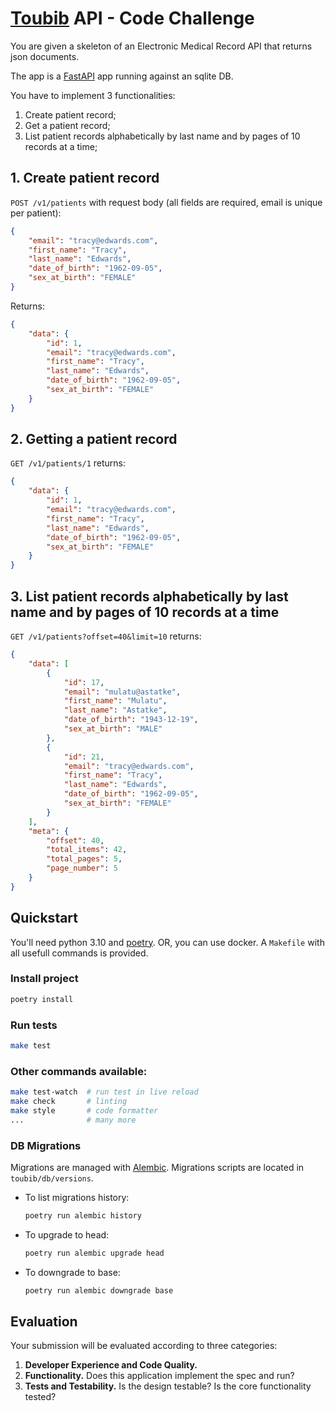 # [Toubib](https://en.wiktionary.org/wiki/toubib) API - Code Challenge

You are given a skeleton of an Electronic Medical Record API that returns json documents.

The app is a [FastAPI](https://fastapi.tiangolo.com/) app running against an sqlite DB.

You have to implement 3 functionalities:

1. Create patient record;
2. Get a patient record;
3. List patient records alphabetically by last name and by pages of 10 records at a time;

## 1. Create patient record

`POST /v1/patients` with request body (all fields are required, email is unique per
patient):

```json
{
    "email": "tracy@edwards.com",
    "first_name": "Tracy",
    "last_name": "Edwards",
    "date_of_birth": "1962-09-05",
    "sex_at_birth": "FEMALE"
}

```

Returns:

```json
{
    "data": {
        "id": 1,
        "email": "tracy@edwards.com",
        "first_name": "Tracy",
        "last_name": "Edwards",
        "date_of_birth": "1962-09-05",
        "sex_at_birth": "FEMALE"
    }
}
```

## 2. Getting a patient record

`GET /v1/patients/1` returns:

```json
{
    "data": {
        "id": 1,
        "email": "tracy@edwards.com",
        "first_name": "Tracy",
        "last_name": "Edwards",
        "date_of_birth": "1962-09-05",
        "sex_at_birth": "FEMALE"
    }
}
```

## 3. List patient records alphabetically by last name and by pages of 10 records at a time

`GET /v1/patients?offset=40&limit=10` returns:

```json
{
    "data": [
        {
            "id": 17,
            "email": "mulatu@astatke",
            "first_name": "Mulatu",
            "last_name": "Astatke",
            "date_of_birth": "1943-12-19",
            "sex_at_birth": "MALE"
        },
        {
            "id": 21,
            "email": "tracy@edwards.com",
            "first_name": "Tracy",
            "last_name": "Edwards",
            "date_of_birth": "1962-09-05",
            "sex_at_birth": "FEMALE"
        }
    ],
    "meta": {
        "offset": 40,
        "total_items": 42,
        "total_pages": 5,
        "page_number": 5
    }
}
```

## Quickstart


You'll need python 3.10 and [poetry](https://python-poetry.org/).
OR, you can use docker. A `Makefile` with all usefull commands is provided.

### Install project

```sh
poetry install
```

### Run tests
```sh
make test
```

### Other commands available:

```sh
make test-watch  # run test in live reload
make check       # linting
make style       # code formatter
...              # many more
```



### DB Migrations

Migrations are managed with [Alembic](https://alembic.sqlalchemy.org/). Migrations
scripts are located in `toubib/db/versions`.

- To list migrations history:

  ```sh
  poetry run alembic history
  ```

- To upgrade to head:

  ```sh
  poetry run alembic upgrade head
  ```

- To downgrade to base:

  ```sh
  poetry run alembic downgrade base
  ```

## Evaluation

Your submission will be evaluated according to three categories:

1. **Developer Experience and Code Quality.**
2. **Functionality.** Does this application implement the spec and run?
3. **Tests and Testability.** Is the design testable? Is the core functionality tested?
